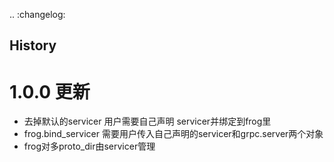 .. :changelog:

History
-------

# 1.0.0 更新

* 去掉默认的servicer 用户需要自己声明 servicer并绑定到frog里
* frog.bind_servicer 需要用户传入自己声明的servicer和grpc.server两个对象
* frog对多proto_dir由servicer管理

